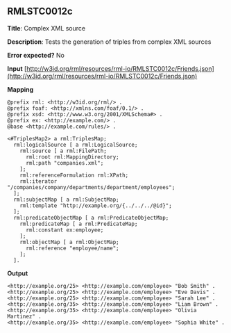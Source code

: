 ## RMLSTC0012c

**Title**: Complex XML source

**Description**: Tests the generation of triples from complex XML sources

**Error expected?** No

**Input**
 [http://w3id.org/rml/resources/rml-io/RMLSTC0012c/Friends.json](http://w3id.org/rml/resources/rml-io/RMLSTC0012c/Friends.json)

**Mapping**
```
@prefix rml: <http://w3id.org/rml/> .
@prefix foaf: <http://xmlns.com/foaf/0.1/> .
@prefix xsd: <http://www.w3.org/2001/XMLSchema#> .
@prefix ex: <http://example.com/> .
@base <http://example.com/rules/> .

<#TriplesMap2> a rml:TriplesMap;
  rml:logicalSource [ a rml:LogicalSource;
    rml:source [ a rml:FilePath;
      rml:root rml:MappingDirectory;
      rml:path "companies.xml";
    ];
    rml:referenceFormulation rml:XPath;
    rml:iterator "/companies/company/departments/department/employees";
  ];
  rml:subjectMap [ a rml:SubjectMap;
    rml:template "http://example.org/{../../../@id}";
  ];
  rml:predicateObjectMap [ a rml:PredicateObjectMap;
    rml:predicateMap [ a rml:PredicateMap;
      rml:constant ex:employee;
    ];
    rml:objectMap [ a rml:ObjectMap;
      rml:reference "employee/name";
    ];
  ].

```

**Output**
```
<http://example.org/25> <http://example.com/employee> "Bob Smith" .
<http://example.org/25> <http://example.com/employee> "Eve Davis" .
<http://example.org/25> <http://example.com/employee> "Sarah Lee" .
<http://example.org/35> <http://example.com/employee> "Liam Brown" .
<http://example.org/35> <http://example.com/employee> "Olivia Martinez" .
<http://example.org/35> <http://example.com/employee> "Sophia White" .

```

